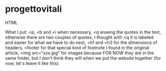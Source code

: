 # progettovitali

HTML

What I put:
<p, <b and <i when necessary, <q erasing the quotes in the text, otherwise there are two couples of quotes, I thought with <q it is labeled and easier for what we have to do next, <h1 and <h3 for the dimensions of headers, <footer for that special kind of footnote I found in the original article, <img src="xxx.jpg" for images because FOR NOW they are in the same folder, but I don't think they will when we put the website together (for now, let's leave it like this)
<title as the website shows
doubt: credit to the photographer is <p>, but maybe later on we will have to put IDs for this kind of things
